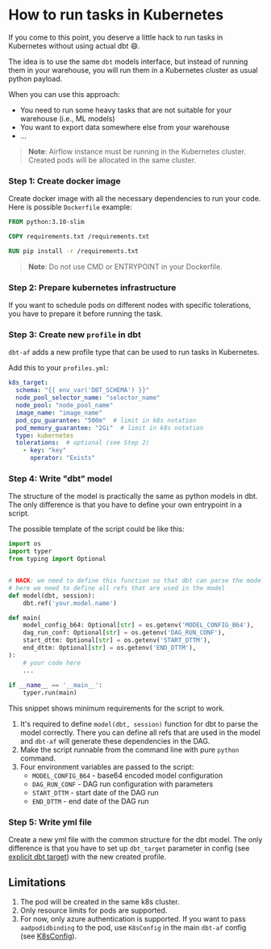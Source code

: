 # How to run tasks in Kubernetes

If you come to this point, you deserve a little hack to run tasks in Kubernetes without using actual dbt :smile:. 

The idea is to use the same `dbt` models interface, 
but instead of running them in your warehouse, you will run them in a Kubernetes cluster as usual python payload.

When you can use this approach:
- You need to run some heavy tasks that are not suitable for your warehouse (i.e., ML models)
- You want to export data somewhere else from your warehouse
- ...

> **Note**: Airflow instance must be running in the Kubernetes cluster. Created pods will be allocated in the same cluster.

### Step 1: Create docker image
Create docker image with all the necessary dependencies to run your code. Here is possible `Dockerfile` example:

```Dockerfile
FROM python:3.10-slim

COPY requirements.txt /requirements.txt

RUN pip install -r /requirements.txt
```

> **Note**: Do not use CMD or ENTRYPOINT in your Dockerfile.

### Step 2: Prepare kubernetes infrastructure
If you want to schedule pods on different nodes with specific tolerations, 
you have to prepare it before running the task.

### Step 3: Create new `profile` in dbt
`dbt-af` adds a new profile type that can be used to run tasks in Kubernetes.

Add this to your `profiles.yml`:

```yaml
k8s_target:
  schema: "{{ env_var('DBT_SCHEMA') }}"
  node_pool_selector_name: "selector_name"
  node_pool: "node_pool_name"
  image_name: "image_name"
  pod_cpu_guarantee: "500m"  # limit in k8s notation
  pod_memory_guarantee: "2Gi"  # limit in k8s notation
  type: kubernetes
  tolerations:  # optional (see Step 2)
    - key: "key"
      operator: "Exists"
```

### Step 4: Write "dbt" model
The structure of the model is practically the same as python models in dbt. 
The only difference is that you have to define your own entrypoint in a script.

The possible template of the script could be like this:

```python
import os
import typer
from typing import Optional


# HACK: we need to define this function so that dbt can parse the model correctly
# here we need to define all refs that are used in the model
def model(dbt, session):
    dbt.ref('your.model.name')

def main(
    model_config_b64: Optional[str] = os.getenv('MODEL_CONFIG_B64'),
    dag_run_conf: Optional[str] = os.getenv('DAG_RUN_CONF'),
    start_dttm: Optional[str] = os.getenv('START_DTTM'),
    end_dttm: Optional[str] = os.getenv('END_DTTM'),
):
    # your code here
    ...
    
if __name__ == '__main__':
    typer.run(main)
```

This snippet shows minimum requirements for the script to work.
1. It's required to define `model(dbt, session)` function for dbt to parse the model correctly. There you can define all refs that are used in the model and `dbt-af` will generate these dependencies in the DAG.
2. Make the script runnable from the command line with pure `python` command.
3. Four environment variables are passed to the script:
    - `MODEL_CONFIG_B64` - base64 encoded model configuration
    - `DAG_RUN_CONF` - DAG run configuration with parameters
    - `START_DTTM` - start date of the DAG run
    - `END_DTTM` - end date of the DAG run

### Step 5: Write yml file
Create a new yml file with the common structure for the dbt model. 
The only difference is that you have to set up `dbt_target` parameter in config 
(see [explicit dbt target](advanced_project.md#explicit-dbt-target)) with the new created profile.


## Limitations
1. The pod will be created in the same k8s cluster.
2. Only resource limits for pods are supported.
3. For now, only azure authentication is supported. If you want to pass `aadpodidbinding` to the pod, use `K8sConfig` in the main `dbt-af` config (see [K8sConfig](../dbt_af/conf/config.py)).
